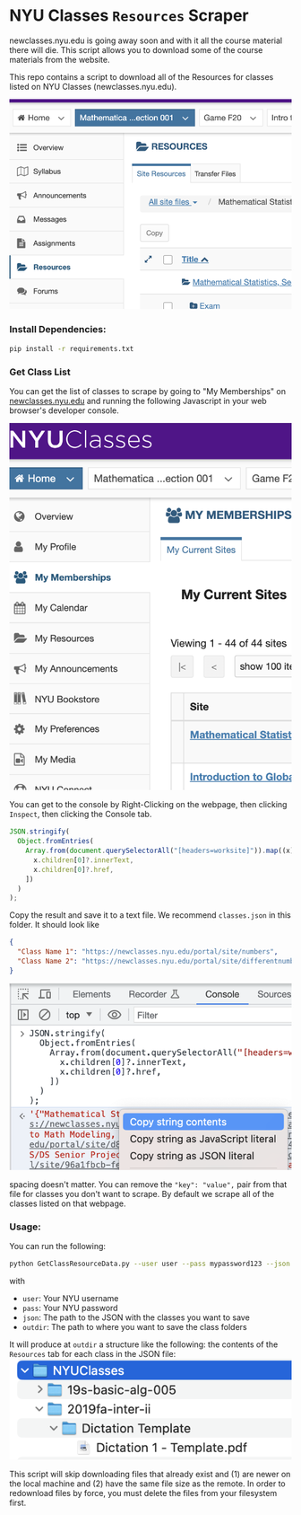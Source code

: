 # NYU Classes `Resources` Scraper

newclasses.nyu.edu is going away soon and with it all the course material there will die. This script allows you to download some of the course materials from the website.

This repo contains a script to download all of the Resources for classes listed
on NYU Classes (newclasses.nyu.edu).

![A screenshot of the Resources tab on a class](screenshots/resource_screenshot.png)

### Install Dependencies:

```bash
pip install -r requirements.txt
```

### Get Class List

You can get the list of classes to scrape by going to "My Memberships" on
[newclasses.nyu.edu](newclasses.nyu.edu) and running the following Javascript in
your web browser's developer console.

![The Membership tab on the home page of newclasses.nyu.edu](screenshots/membership_screenshot.png)

You can get to the console by Right-Clicking on the webpage, then clicking
`Inspect`, then clicking the Console tab.

```javascript
JSON.stringify(
  Object.fromEntries(
    Array.from(document.querySelectorAll("[headers=worksite]")).map((x) => [
      x.children[0]?.innerText,
      x.children[0]?.href,
    ])
  )
);
```

Copy the result and save it to a text file. We recommend `classes.json` in this
folder. It should look like

```json
{
  "Class Name 1": "https://newclasses.nyu.edu/portal/site/numbers",
  "Class Name 2": "https://newclasses.nyu.edu/portal/site/differentnumbers"
}
```

![Javascript command result that we copy to the clipboard to save to a file.](screenshots/command_result.png)

spacing doesn't matter. You can remove the `"key": "value",` pair from that file for classes you don't want to scrape. By default we scrape all of the classes listed on that webpage.

### Usage:

You can run the following:

```bash
python GetClassResourceData.py --user user --pass mypassword123 --json classes.json --outdir /Backup/NYUClasses
```

with

- `user`: Your NYU username
- `pass`: Your NYU password
- `json`: The path to the JSON with the classes you want to save
- `outdir`: The path to where you want to save the class folders

It will produce at `outdir` a structure like the following: the contents of the
`Resources` tab for each class in the JSON file:
![A screenshot of the folder structure produced by the script. Class name and underneath the contents.](screenshots/result_screenshot.png)

This script will skip downloading files that already exist and (1) are newer on the local machine and (2) have the same file size as the remote. In order to redownload files by force, you must delete the files from your filesystem first.

